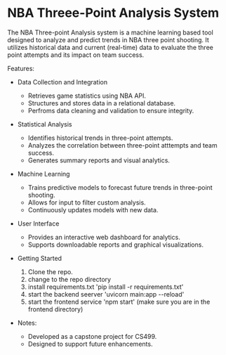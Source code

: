 # NBA Threee-Point Analysis System

The NBA Three-point Analysis system is a machine learning based tool designed to analyze and predict trends in NBA three point shooting. It utilizes historical data and current (real-time) data to evaluate the three point attempts and its impact on team success. 

Features:

* Data Collection and Integration 
    * Retrieves game statistics using NBA API.
    * Structures and stores data in a relational database.
    * Perfroms data cleaning and validation to ensure integrity.
      
* Statistical Analysis
    * Identifies historical trends in three-point attempts.
    * Analyzes the correlation between three-point atttempts and team success.
    * Generates summary reports and visual analytics.
      
* Machine Learning
    * Trains predictive models to forecast future trends in three-point shooting.
    * Allows for input to filter custom analysis. 
    * Continuously updates models with new data.
   
* User Interface
    * Provides an interactive web dashboard for analytics.
    * Supports downloadable reports and graphical visualizations. 
    
* Getting Started
  1. Clone the repo.
  2. change to the repo directory
  3. install requirements.txt
     'pip install -r requirements.txt'
  4. start the backend seerver
     'uvicorn main:app --reload'
  5. start the frontend service
     'npm start' (make sure you are in the frontend directory)

* Notes:
  * Developed as a capstone project for CS499.
  * Designed to support future enhancements.  
